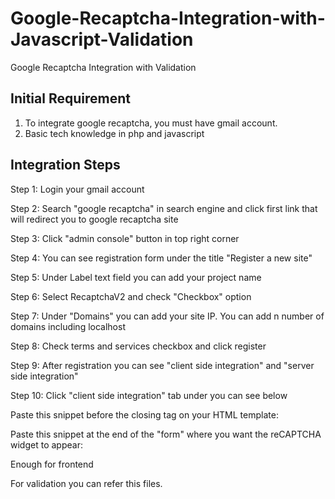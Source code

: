 # Google-Recaptcha-Integration-with-Javascript-Validation
Google Recaptcha Integration with Validation

Initial Requirement
-------------------

1. To integrate google recaptcha, you must have gmail account.
2. Basic tech knowledge in php and javascript


Integration Steps
-----------------

Step 1: Login your gmail account

Step 2: Search "google recaptcha" in search engine and click first link that will redirect you to google recaptcha site

Step 3: Click "admin console" button in top right corner

Step 4: You can see registration form under the title "Register a new site"

Step 5: Under Label text field you can add your project name

Step 6: Select RecaptchaV2 and check "Checkbox" option

Step 7: Under "Domains" you can add your site IP. You can add n number of domains including localhost

Step 8: Check terms and services checkbox and click register

Step 9: After registration you can see "client side integration" and "server side integration"

Step 10: Click "client side integration" tab under you can see below

Paste this snippet before the closing </head> tag on your HTML template:

<script src='https://www.google.com/recaptcha/api.js'></script>

Paste this snippet at the end of the "form" where you want the reCAPTCHA widget to appear:
  
<div class=" g-recaptcha" data-sitekey="6LfjLYgUAAAAADBUjmCKV5vBzGFK2KIgm21LtQgp"></div>

Enough for frontend

For validation you can refer this files.
